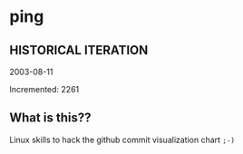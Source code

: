 # ping

## HISTORICAL ITERATION
2003-08-11

Incremented: 2261

## What is this?? 
Linux skills to hack the github commit visualization chart `;-)`
